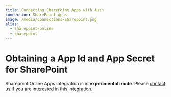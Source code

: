 ```yaml
---
title: Connecting SharePoint Apps with Auth
connection: SharePoint Apps
image: /media/connections/sharepoint.png
alias:
  - sharepoint-online
  - sharepoint
---
```


# Obtaining a App Id and App Secret for SharePoint

Sharepoint Online Apps integration is in __experimental mode__. Please [contact us](https://support.auth0.com) if you are interested in this integration.
